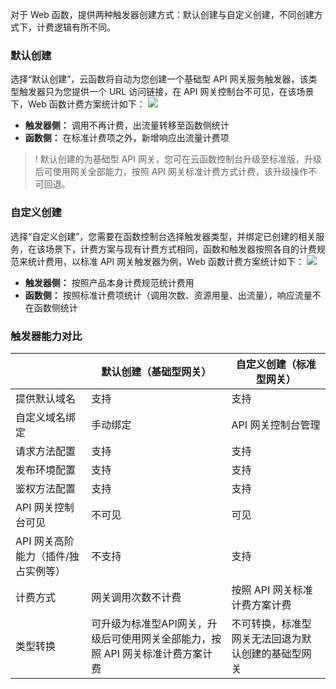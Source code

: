 对于 Web 函数，提供两种触发器创建方式：默认创建与自定义创建，不同创建方式下，计费逻辑有所不同。

### 默认创建
选择“默认创建”，云函数将自动为您创建一个基础型 API 网关服务触发器，该类型触发器只为您提供一个 URL 访问链接，在 API 网关控制台不可见，在该场景下，Web 函数计费方案统计如下：
![](https://qcloudimg.tencent-cloud.cn/raw/22b85351c548d43dcdbba19b15965166.png)
- **触发器侧：** 调用不再计费，出流量转移至函数侧统计
- **函数侧：** 在标准计费项之外，新增响应出流量计费项 

>! 默认创建的为基础型 API 网关，您可在云函数控制台升级至标准版，升级后可使用网关全部能力，按照 API 网关标准计费方式计费，该升级操作不可回退。

### 自定义创建
选择“自定义创建”，您需要在函数控制台选择触发器类型，并绑定已创建的相关服务，在该场景下，计费方案与现有计费方式相同，函数和触发器按照各自的计费规范来统计费用，以标准 API 网关触发器为例，Web 函数计费方案统计如下：
![](https://qcloudimg.tencent-cloud.cn/raw/f924a34f110ae5cc1eecb237d8bfef5b.png)
- **触发器侧：** 按照产品本身计费规范统计费用
- **函数侧：** 按照标准计费项统计（调用次数、资源用量、出流量），响应流量不在函数侧统计

### 触发器能力对比
||默认创建（基础型网关）|自定义创建（标准型网关）|
|------|--------|--------|
|提供默认域名|支持|支持|
|自定义域名绑定|手动绑定|API 网关控制台管理|
|请求方法配置|支持|支持|
|发布环境配置|支持|支持|
|鉴权方法配置|支持|支持|
|API 网关控制台可见|不可见|可见|
|API 网关高阶能力（插件/独占实例等）|不支持|支持|
|计费方式|网关调用次数不计费|按照 API 网关标准计费方案计费|
|类型转换|可升级为标准型API网关，升级后可使用网关全部能力，按照 API 网关标准计费方案计费|不可转换，标准型网关无法回退为默认创建的基础型网关|
